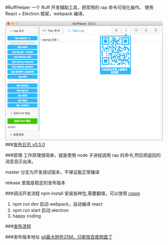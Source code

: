 #RuffHelper
一个 Ruff 开发辅助工具，把常用的 rap 命令可视化操作。
使用 React + Electron 框架，webpack 编译。

![preview](./doc/version/v0.5.0.png)
###[发布日志 v0.5.0](doc/ReleaseNotes.MD)

###原理
工作原理很简单，就是使用 node 子进程调用 rap 的命令,然后把返回的消息显示出来。

master 分支为开发调试版本，不保证能正常编译

release 里面是稳定的发布版本


###调试开发流程
npm install 安装各种包,需要翻墙，可以使用 [cnpm](https://npm.taobao.org/)

1. npm run dev 启动 webpack，自动编译 react
2. npm run start 启动 electron
3. happy coding

###[发布流程](doc/publish.MD)


###发布版本地址
[git最大附件25M，只能放百度网盘了](http://pan.baidu.com/s/1kVRI98b#path=%252Fruffhelper)








